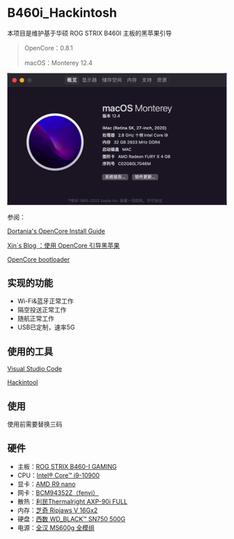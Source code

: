 # B460i_Hackintosh

本项目是维护基于华硕 ROG STRIX B460I 主板的黑苹果引导

> OpenCore：0.8.1  
>
> macOS：Monterey 12.4

![](./image/1.png)

参阅：

[Dortania's OpenCore Install Guide](https://dortania.github.io/OpenCore-Install-Guide/)

[Xjn´s Blog ：使用 OpenCore 引导黑苹果](https://blog.xjn819.com/post/opencore-guide.html)

[OpenCore bootloader](https://github.com/acidanthera/OpenCorePkg)

## 实现的功能

*  Wi-Fi&蓝牙正常工作
*  隔空投送正常工作
*  随航正常工作
*  USB已定制，速率5G

## 使用的工具

[Visual Studio Code](https://code.visualstudio.com/)

[Hackintool](https://github.com/headkaze/Hackintool)

## 使用
使用前需要替换三码

## 硬件
* 主板：[ROG STRIX B460-I GAMING](https://www.asus.com.cn/Motherboards/ROG-STRIX-B460-I-GAMING/)
* CPU：[Intel® Core™ i9-10900](https://www.intel.com/content/www/us/en/products/processors/core/i5-processors/i5-10400.html)
* 显卡：[AMD R9 nano](https://www.amd.com/en/press-releases/amd-radeon-r9-nano-2015aug27) 
* 网卡：[BCM94352Z（fenvi）](https://cn.fenvi.com/product_detail_39.html)
* 散热：[利民Thermalright AXP-90i FULL](http://www.thermalright.com/product/axp-90i-%e7%ba%af%e9%93%9c%e7%89%88/)
* 内存：[芝奇 Ripjaws V 16Gx2](https://gskill.com/cn/product/204/218/1535687484/F4-3200C16S-16GVK)  
* 硬盘：[西数 WD_BLACK™ SN750 500G](https://shop.westerndigital.com/zh-cn/products/internal-drives/wd-black-sn750-nvme-ssd#WDS500G3X0C) 
* 电源：[全汉 MS600g 全模组](https://www.fsplifestyle.com/PROP18c003461/) 
